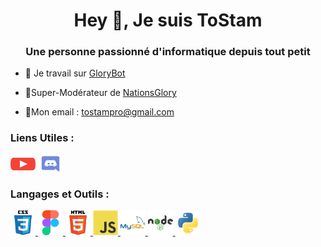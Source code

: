 <h1 align="center">Hey 👋, Je suis ToStam</h1>
<h3 align="center">Une personne passionné d'informatique depuis tout petit</h3>

- 🤖 Je travail sur [GloryBot](https://discord.com/oauth2/authorize?client_id=829422257130176523)

- 👮Super-Modérateur de [NationsGlory](https://nationsglory.fr)

- 🔗Mon email : tostampro@gmail.com

<h3 align="left">Liens Utiles :</h3>
<p align="left">
<a href="https://www.youtube.com/@tostam9387" target="blank"><img align="center" src="https://raw.githubusercontent.com/MCToStam/MCToStam/e0d435c5b20691283a80d5d0e5612ef0284082ad/img/youtube.svg" alt="tostam9387" height="30" width="40" /></a>
<a href="https://discord.gg/cktVGTuU" target="blank"><img align="center" src="https://raw.githubusercontent.com/MCToStam/MCToStam/e0d435c5b20691283a80d5d0e5612ef0284082ad/img/discord.svg" alt="cktVGTuU" height="30" width="40" /></a>
</p>

<h3 align="left">Langages et Outils :</h3>
<p align="left"> <a href="https://www.w3schools.com/css/" target="_blank" rel="noreferrer"> <img src="https://raw.githubusercontent.com/MCToStam/MCToStam/e0d435c5b20691283a80d5d0e5612ef0284082ad/img/css3-original-wordmark.svg" alt="css3" width="40" height="40"/> </a> <a href="https://www.figma.com/" target="_blank" rel="noreferrer"> <img src="https://raw.githubusercontent.com/MCToStam/MCToStam/e0d435c5b20691283a80d5d0e5612ef0284082ad/img/figma-icon.svg" alt="figma" width="40" height="40"/> </a> <a href="https://www.w3.org/html/" target="_blank" rel="noreferrer"> <img src="https://raw.githubusercontent.com/MCToStam/MCToStam/e0d435c5b20691283a80d5d0e5612ef0284082ad/img/html5-original-wordmark.svg" alt="html5" width="40" height="40"/> </a> <a href="https://developer.mozilla.org/en-US/docs/Web/JavaScript" target="_blank" rel="noreferrer"> <img src="https://raw.githubusercontent.com/MCToStam/MCToStam/e0d435c5b20691283a80d5d0e5612ef0284082ad/img/javascript-original.svg" alt="javascript" width="40" height="40"/> </a> <a href="https://www.mysql.com/" target="_blank" rel="noreferrer"> <img src="https://raw.githubusercontent.com/MCToStam/MCToStam/e0d435c5b20691283a80d5d0e5612ef0284082ad/img/mysql-original-wordmark.svg" alt="mysql" width="40" height="40"/> </a> <a href="https://nodejs.org" target="_blank" rel="noreferrer"> <img src="https://raw.githubusercontent.com/MCToStam/MCToStam/e0d435c5b20691283a80d5d0e5612ef0284082ad/img/nodejs-original-wordmark.svg" alt="nodejs" width="40" height="40"/> </a> <a href="https://www.python.org" target="_blank" rel="noreferrer"> <img src="https://raw.githubusercontent.com/MCToStam/MCToStam/5db5691e0e5e5ef6dc06f8cc9cee45954905ea79/img/python-original.svg" alt="python" width="40" height="40"/> </a> </p>

